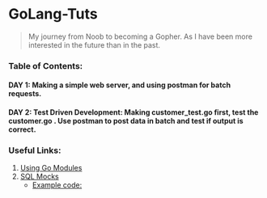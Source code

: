 # GoLang-Tuts
>My journey from Noob to becoming a Gopher. As I have been more interested in the future than in the past.

### Table of Contents:
#### DAY 1: Making a simple web server, and using postman for batch requests.
#### DAY 2: Test Driven Development: Making customer_test.go first, test the customer.go . Use postman to post data in batch and test if output is correct.



### Useful Links:
1. [Using Go Modules](https://blog.golang.org/using-go-modules)
2. [SQL Mocks](https://github.com/DATA-DOG/go-sqlmock)
    * [Example code:](https://github.com/DATA-DOG/go-sqlmock/tree/master/examples/orders)
